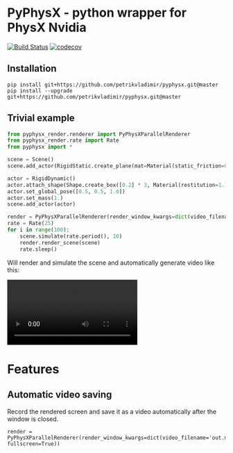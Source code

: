 # PyPhysX - python wrapper for PhysX Nvidia
[![Build Status](https://travis-ci.com/petrikvladimir/pyphysx.svg?branch=master)](https://travis-ci.com/petrikvladimir/pyphysx) 
[![codecov](https://codecov.io/gh/petrikvladimir/pyphysx/branch/master/graph/badge.svg)](https://codecov.io/gh/petrikvladimir/pyphysx)

## Installation
```
pip install git+https://github.com/petrikvladimir/pyphysx.git@master
pip install --upgrade git+https://github.com/petrikvladimir/pyphysx.git@master
```

## Trivial example
```python
from pyphysx_render.renderer import PyPhysXParallelRenderer
from pyphysx_render.rate import Rate
from pyphysx import *

scene = Scene()
scene.add_actor(RigidStatic.create_plane(mat=Material(static_friction=0.1, dynamic_friction=0.1, restitution=0.5)))

actor = RigidDynamic()
actor.attach_shape(Shape.create_box([0.2] * 3, Material(restitution=1.)))
actor.set_global_pose([0.5, 0.5, 1.0])
actor.set_mass(1.)
scene.add_actor(actor)

render = PyPhysXParallelRenderer(render_window_kwargs=dict(video_filename='out.mp4'))
rate = Rate(25)
for i in range(100):
    scene.simulate(rate.period(), 10)
    render.render_scene(scene)
    rate.sleep()
```
Will render and simulate the scene and automatically generate video like this:

![](examples/anim_fall.mp4)


# Features
## Automatic video saving
Record the rendered screen and save it as a video automatically after the window is closed.
```
render = PyPhysXParallelRenderer(render_window_kwargs=dict(video_filename='out.mp4', fullscreen=True))
```